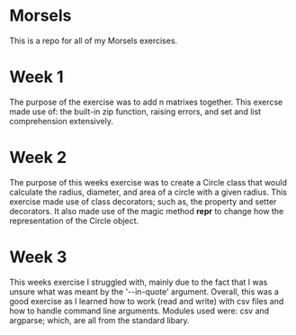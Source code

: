# Morsels
This is a repo for all of my Morsels exercises.
# Week 1
The purpose of the exercise was to add n matrixes together. This exercse made use of: the built-in zip function, raising errors, and set and list comprehension extensively.
# Week 2
The purpose of this weeks exercise was to create a Circle class that would calculate the radius, diameter, and area of a circle with a given radius. This exercise made use of class decorators; such as, the property and setter decorators. It also made use of the magic method __repr__ to change how the representation of the Circle object.
# Week 3
This weeks exercise I struggled with, mainly due to the fact that I was unsure what was meant by the '--in-quote' argument. Overall, this was a good exercise as I learned how to work (read and write) with csv files and how to handle command line arguments. Modules used were: csv and argparse; which, are all from the standard libary.
